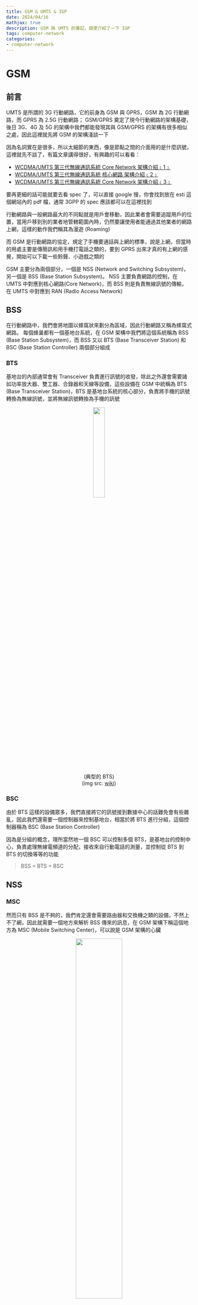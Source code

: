 ```yaml
---
title: GSM & UMTS & IGP
date: 2024/04/16
mathjax: true
description: GSM 與 UMTS 的筆記，順便介紹了一下 IGP
tags: computer-network
categories:
- computer-network
---
```


# GSM

## 前言

UMTS 是所謂的 3G 行動網路，它的前身為 GSM 與 GPRS，GSM 為 2G 行動網路，而 GPRS 為 2.5G 行動網路； GSM/GPRS 奠定了現今行動網路的架構基礎，後日 3G、4G 及 5G 的架構中我們都能發現其與 GSM/GPRS 的架構有很多相似之處，因此這裡就先將 GSM 的架構淺談一下

因為名詞實在是很多，所以太細節的東西，像是節點之間的介面用的是什麼訊號，這裡就先不談了，有篇文章講得很好，有興趣的可以看看：

- [WCDMA/UMTS 第三代無線通訊系統 Core Network 架構介紹﹝1﹞](https://loda.hala01.com/2017/05/wcdmaumts-core-network-1.html)
- [WCDMA/UMTS 第三代無線通訊系統 核心網路 架構介紹﹝2﹞](https://loda.hala01.com/2017/05/wcdmaumts-2.html)
- [WCDMA/UMTS 第三代無線通訊系統 Core Network 架構介紹﹝3﹞](https://loda.hala01.com/2017/05/wcdmaumts-core-network-3.html)

要再更細的話可能就要去看 spec 了，可以直接 google 搜，你會找到放在 esti 這個網站內的 pdf 檔，通常 3GPP 的 spec 應該都可以在這裡找到

行動網路與一般網路最大的不同點就是用戶會移動，因此業者會需要追蹤用戶的位置，當用戶移到別的業者地管轄範圍內時，仍然要讓使用者能通過其他業者的網路上網，這樣的動作我們稱其為漫遊 (Roaming)

而 GSM 是行動網路的協定，規定了手機要通話與上網的標準，說是上網，但當時的用處主要是傳簡訊和用手機打電話之類的，要到 GPRS 出來才真的有上網的感覺，開始可以下載一些鈴聲、小遊戲之類的

GSM 主要分為兩個部分，一個是 NSS (Network and Switching Subsystem)，另一個是 BSS (Base Station Subsystem)。 NSS 主要負責網路的控制，在 UMTS 中對應到核心網路(Core Network)，而 BSS 則是負責無線訊號的傳輸，在 UMTS 中對應到 RAN (Radio Access Network)

## BSS

在行動網路中，我們會將地圖以蜂窩狀來劃分為區域，因此行動網路又稱為蜂窩式網路。 每個蜂巢都有一個基地台系統，在 GSM 架構中我們將這個系統稱為 BSS (Base Station Subsystem)，而 BSS 又以 BTS (Base Transceiver Station) 和 BSC (Base Station Controller) 兩個部分組成

### BTS

基地台的內部通常會有 Transceiver 負責進行訊號的收發，除此之外還會需要諸如功率放大器、雙工器、合錄器和天線等設備，這些設備在 GSM 中統稱為 BTS (Base Transceiver Station)，BTS 是基地台系統的核心部分，負責將手機的訊號轉換為無線訊號，並將無線訊號轉換為手機的訊號

<center>

<img src = "https://github.com/Mes0903/MesBlog/blob/main/source/_posts/computer_network/GSM_UMTS_IGP/BTS.png?raw=true" width = "25%">

(典型的 BTS)  
(img src: [wiki](https://zh.wikipedia.org/zh-tw/%E5%9F%BA%E5%9C%B0%E6%94%B6%E5%8F%91%E6%9C%BA%E7%AB%99))

</center>

### BSC

由於 BTS 這樣的設備眾多，我們直接將它的訊號接到數據中心的話難免會有些雜亂，因此我們還需要一個控制器來控制基地台，相當於將 BTS 進行分組，這個控制器稱為 BSC (Base Station Controller)

因為是分組的概念，理所當然地一個 BSC 可以控制多個 BTS，是基地台的控制中心，負責處理無線電頻道的分配，接收來自行動電話的測量，並控制從 BTS 到 BTS 的切換等等的功能

> BSS = BTS + BSC

## NSS

### MSC

然而只有 BSS 是不夠的，我們肯定還會需要路由器和交換機之類的設備，不然上不了網，因此就需要一個地方來解析 BSS 傳來的訊息，在 GSM 架構下稱這個地方為 MSC (Mobile Switching Center)，可以說是 GSM 架構的心臟

<center>

<img src = "https://github.com/Mes0903/MesBlog/blob/main/source/_posts/computer_network/GSM_UMTS_IGP/MSC-server.png?raw=true" width = "50%">

(Lucent 於 2001~2006 部屬在 Ljubljana 的 MSC 服務器)  
(img src: [wiki](https://en.wikipedia.org/wiki/Mobile_switching_centre_server#/media/File:Lucent_5ESS_GSM_Mobile_Switching_Centre.jpg))

</center>

在 GSM 架構中，MSC 負責非常多的事項，像是無線頻寬資源的管理(稱為 RRM，Radio Resource Management)，處理語音資料格式的轉換，用戶呼叫的控制，用互更換蜂巢時的控制，用戶的身份認證，用戶的資料管理等等，全都是由 MSC 處理的

<center>

<img src = "https://github.com/Mes0903/MesBlog/blob/main/source/_posts/computer_network/GSM_UMTS_IGP/MSC-black.png?raw=true" width = "65%">

(MSC 與 BSS 關係示意圖)

</center>

而負責擔任 Gateway 的 MSC 被稱為 GMSC，負責處理來自其他 MSC 的資料，並且將資料轉發到其他的 MSC 或是大眾網路(PSTN) 中

### HLR & VLR

由於 MSC 還需要處理手機的用戶的資料，如用戶的方案、申請的位置等等，因此會需要有一個資料庫來存放這些資料，這個資料庫在階級上還有分大的和小的，分別為 HLR (Home Location Register) 與 VLR (Visitor Location Register)，都是拿來存放本地用戶的資料的

HLR 是中心資料庫，假設我們的 sim 卡是在台灣辦的，那我們辦卡時候用的所有資料，像是姓名、地址、電話號碼等等，就都會被存放在台灣的 HLR 中

而每個 MSC 中都還會有一個 VLR，VLR 用來存放當前 MSC 管轄範圍內的用戶資料，並且會實時更新資料到用戶對應的 HLR，假設我平常都在台北，那台北的 VLR 就會有我的訊息，台灣的 HLR 也會有，這時候我要用網路，台北的 MSC 就會去它自己的 VLR 內查詢我的資料

當我今天去了日本，我的手機網路就會跟著連到日本的 MSC，此時它一看見我的 IMSI 碼，就會發現我是台灣來的，因此就會到台灣的 HLR 中查詢我的資料，並且向台灣的 HLR 登記我現在在日本，好讓別人可以找到我； 當然，也要把我的資料複製到日本的 VLR 中，這樣我就可以在日本使用網路了

<center>

<img src = "https://github.com/Mes0903/MesBlog/blob/main/source/_posts/computer_network/GSM_UMTS_IGP/HLR-black.png?raw=true" width = "55%">

(HLR 與 VLR 示意圖)

</center>

另外會有 EIR 與 AUC 來輔助做用戶身份認證，因為與整體架構比較沒關所以就不特別提了，在這裡我沒有畫出來，但在下面的 GPRS 架構圖中我有畫出來

## PSTN

雖然這樣上網是解決了，但是手機還需要能夠打電話，因此在 GSM 中，我們會將 MSR 與 PSTN (Public Switched Telephone Network) 連接起來，PSTN 是電話專用的電路交換網路，這樣就可以讓手機打電話了

## GSM 架構圖

所以整個 GSM 的網路看起來會長這樣：

<center>

<img src = "https://github.com/Mes0903/MesBlog/blob/main/source/_posts/computer_network/GSM_UMTS_IGP/GSM-net-black.png?raw=true">

</center>
![alt text](image.png)
### 同業者網內互打

如果今天是 User B 要打電話給 User E，由於他們處於同一個 PLMN 內，也就是同一個業者的管轄範圍內，所以就不用經過 GMSC，直接由 MSC 轉接就可以了：

<center>

<img src = "https://github.com/Mes0903/MesBlog/blob/main/source/_posts/computer_network/GSM_UMTS_IGP/same-plmn-black.png?raw=true">

</center>

### 不同業者間的通話

如果今天是 User A 要打電話給 User E，由於他們處於不同的 PLMN 內，也就是不同業者的管轄範圍內，所以就需要經過 GMSC，由 GMSC 轉接到 User E 所在的 MSC：

<center>

<img src = "https://github.com/Mes0903/MesBlog/blob/main/source/_posts/computer_network/GSM_UMTS_IGP/cross-plmn-black.png?raw=true">

</center>

### 手機打給家用電話

如果今天是 User A 要打電話給家用電話(User F)，由於家用電話是接在 PSTN 上的，所以就需要經過 GMSC，由 GMSC 轉接到 PSTN：

<center>

<img src = "https://github.com/Mes0903/MesBlog/blob/main/source/_posts/computer_network/GSM_UMTS_IGP/to-pstn-black.png?raw=true">

</center>

# GPRS

GPRS 是 GSM 的延伸，是 2.5G 行動網路，其在 GSM 的基礎上延伸出了一個可以處理封包的架構，主要是在核心網路的部分新增了 SGSN (Serving GPRS Support Node) 和 GGSN (Gateway GPRS Support Node) 這兩個節點，好讓網路封包可以透過 GPRS 上網

因此原先的 MSC 就專注在處理語音通話與簡訊方面，而 SGSN 和 GGSN 就專注在處理網路上的封包，架構圖如下：

<center>

<img src = "https://github.com/Mes0903/MesBlog/blob/main/source/_posts/computer_network/GSM_UMTS_IGP/GPRS-black.png?raw=true">

</center>

# UMTS

## 前言

在 UMTS 中，BTS 被改稱為了 Node B，BSC 被改稱為 RNC (Radio Network Controller)，除了改名，其實負責的工作內容也有所改變，原本在 GSM 中，BTS/BSC 並不負責無線頻寬的管理，而是由 MSC 負責的

# IGP

後面主要是在介紹 IGP (Interior Gateway Protocol) 會先介紹一些背景知識，再來講解兩者的差異與相關的協定。

每個協定的說明會給一個例子，但要注意例子中的封包內容我有做過簡化，只是幫助理解用的，實際的封包內容還要去查協定的規範。

# Background

## Autonomous System (AS)

自治系統（Autonomous System，AS）是互聯網中的一個獨立的路由區域，通常由一個或多個路由器和連接到這些路由器的網絡組成。AS 通常由一個組織管理，例如一家企業、一個網絡服務提供商或一個大學。 在公共互聯網上，每個AS都有一個唯一的識別號稱為AS號（ASN），用於區分不同的AS。

AS 被劃分為兩種類型：內部自治系統（Internal AS）和外部自治系統（External AS），分別用於內部路由和外部路由。

## IGP & EGP

- IGP (Interior Gateway Protocol)  
  IGP 是內部網絡路由協定，用於在單一自治系統（AS）內部交換路由信息。IGP 通常用於在單一組織內部的路由選擇，例如在企業內部網絡中。IGP 通常有較短的路由更新時間和較小的路由表，因為它們只需要處理單一 AS 內部的路由。

- EGP (Exterior Gateway Protocol) 
  EGP 是用於不同自治系統之間交換路由信息的協定。EGP 通常用於在不同組織之間的路由選擇，例如在不同網絡服務提供商之間。EGP 通常有較長的路由更新時間和較大的路由表，因為它們需要處理不同 AS 之間的路由。

## Distance Vector(DV) & Link State(LS)

路由協定可以分為兩大類：Distance Vector 和 Link State：

- 距離向量（DV）算法  
  路由器僅與直接相鄰的路由器交換信息，並使用如Bellman-Ford算法來計算到達每個目的地的最短路徑。DV 算法的特點是簡單和容易實現，但它容易受到路由迴路和「計數到無窮大」的問題影響。

- 鏈路狀態（LS）算法  
  每台路由器學習整個網絡的拓撲結構，並獨立計算到達網絡中每個節點的最短路徑，通常使用 Dijkstra 算法。LS 算法能提供更快的收斂和更好的路由迴路預防，但它需要更多的CPU和記憶體資源。

## Classful & Classless

在網絡早期，為了簡化 IP 地址的分配和路由選擇，引入了類別化網絡（Classful Networking）概念。 這種方法將 IP 地址空間劃分為五類（A、B、C、D 和 E），每類有固定的網絡和主機數量。A 類地址支持大量主機（16,777,214個），而 C 類地址則適用於少量主機（254個）。

但隨著時間推移，Classful Networking 的限制逐漸變得明顯，尤其是在地址浪費和靈活性不足方面。 例如，一個只需要 300 個IP地址的組織可能不得不分配一個 B 類地址，從而浪費了大量未使用的地址。

為了解決這些問題，1993 年引入了 Classless Inter-Domain Routing（CIDR）概念。CIDR 使用可變長度的子網掩碼（Variable Length Subnet Masking，VLSM）來劃分IP地址空間，這允許更加靈活和高效的IP地址分配，使得 IP 地址的分配更加靈活。

CIDR 通過表示法「IP地址/前綴長度」來指示網絡部分和主機部分的分界，如 192.168.0.0/24 表示前 24 位是網絡地址，後 8 位是主機地址。這種方式使得可以更細粒度地分配IP地址，滿足不同組織的具體需求，例如一個組織可以只分配一個 /24 的地址空間，而不需要分配整個 C 類地址。

而在路由協定中，Classful 和 Classless 的區別在於是否傳遞子網掩碼信息。Classful Routing 只傳遞 IP 地址，而 Classless Routing 則傳遞 IP 地址和子網掩碼。

一般來說，Classless Routing 更加靈活和高效，因為它可以更好地支持 VLSM 和 CIDR，並減少地址浪費，因此現在通常都會傾向使用 Classless 的協定。

## Hop Count & Metric

在路由協定中，路由器選擇路由的標準通常是基於「距離」或「度量」。距離是一個抽象的概念，通常用來表示到達目的地的成本，例如跳數、延遲、頻寬等。度量則是具體的數值，用來表示路由的成本。

在距離向量算法中，常用的度量是「跳數」（Hop Count），即到達目的地所需的路由器數量。在 Link State 算法中，常用的度量是「成本」（Cost），通常是基於頻寬、延遲等因素來計算。

在後面的文章中，我們會看到不同的路由協定使用不同的度量標準，例如 RIP 使用跳數作為度量，OSPF 使用頻寬和延遲作為度量。

# IGP

## RIP (Routing Information Protocol)

最早的 RIP 版本（即RIPv1）是在 1988 年通過 RFC 1058 標準化的，但它的概念和實現可以追溯到更早的時候，大約是在互聯網創始時期的 1980 年代初期。 RIP 的設計是為了小型網絡，並且它很快就因為簡單和易於實現而變得流行

### RIPv1

- 歷史簡介  
  RIPv1，全稱為路由信息協議第一版，於 1988 年定義於 [RFC 1058](https://datatracker.ietf.org/doc/html/rfc2453)。作為一種內部網關協議（IGP），它主要用於小型到中型網絡中。RIPv1 的設計目的是為了簡單和自動的路由選擇。

- 演算法的詳細內容  
  RIPv1 使用距離向量算法，其中每條路由的「距離」由到達目的地所需的跳數（hop count）來量化，最多 15 跳，超過 15 跳的路由被認為是不可達的。RIPv1 定期（每30秒）通過其接口向直接相鄰的路由器發送整個路由表，使用UDP協議。

- 分類  
  - DV
  - Classful

- 優缺點  
  - 優點：簡單易於實施，適用於小型網絡。
  - 缺點：路由信息僅基於跳數，不考慮網絡頻寬或延遲；最大只支持 15 跳，限制了網絡大小；不支持CIDR，導致IP地址利用不充分。

- 使用場景  
  RIPv1 適合於小型、設計簡單的網絡，其中網絡設備較少，網絡拓撲變化不大。

- 例子  
  假設有三個路由器 R1、R2、R3，它們在一個使用 RIPv1 的網絡中：

  - R1 連接到 10.0.0.0/24 網段。
  - R2 連接到 10.0.1.0/24 網段。
  - R3 連接到 10.0.2.0/24 網段。

  其中 R1 和 R2 直接相連，R2 和 R3 直接相連。
  
  在 RIPv1 中，R1 會定期（通常每30秒）向其鄰居（此例中為 R2）發送整個路由表。R1 的更新封包可能包括以下資訊：

  - 目的網絡：10.0.0.0/24，跳數：0（直接連接）
  - 目的網絡：10.0.1.0/24，跳數：1（通過R2）
  - 目的網絡：10.0.2.0/24，跳數：2（通過R2和R3）

  RIPv1 的封包不包含子網掩碼資訊，因此它不支持無類別域間路由（CIDR）。
  
  但 RIP 有路由迴路與計數到達無窮大的問題，假設有四個路由器 R1、R2、R3 和 R4，構成一個網絡拓撲如下：

  - R1 連接到網段 A。
  - R2 連接到網段 B。
  - R3 連接到網段 C。
  - R4 連接到網段 D。

  R1 與 R2 直接相連，R2 與 R3 直接相連，R3 與 R4 直接相連。

  在正常運作時，假設 R1 要發送數據到網段 D，最短路徑將是 R1 -> R2 -> R3 -> R4。

  - 路由迴路  
    現在假設 R2 與 R3 之間的鏈路失效，但 R2 和 R3 尚未意識到這個變化。這時，R1 嘗試通過 R2 到達網段 D，而 R2 可能因為還沒有更新其路由表，而試圖通過 R3 來達到網段 D。同時，R3 可能嘗試通過 R2 來達到網段 D（因為它也還沒有意識到鏈路的失效）。此時封包就會在 R2 和 R3 之間形成迴路，無法到達目的地。

  - 計數到無窮大  
    當 R2 和 R3 最終意識到到達網段 D 的路徑不再可用時，它們開始通過增加跳數的方式來表示網段 D 的不可達性。在 RIPv1中，16 跳被認為是無窮大，表示網絡不可達。問題是，在所有路由器達成一致之前，這個信息需要時間在網絡中傳播，期間數據包可能仍在網絡中無效傳遞。

### RIPv2

- 歷史簡介  
  RIPv2（路由信息協議第二版）於 1998 年定義於 [RFC 2453](https://datatracker.ietf.org/doc/html/rfc1058)，是 RIPv1 的改進版本。 它在 RIPv1 的基礎上增加了對 CIDR（無類別域間路由）的支持、路由認證功能和多播更新，解決了 RIPv1 中的一些問題，如缺乏路由認證和無法有效利用IP地址空間。

- 演算法  
  RIPv2 仍然使用距離向量算法，以跳數作為路徑度量，最大跳數限制為 15。不同於 RIPv1 的是，RIPv2 在其路由更新消息中包括了子網掩碼，從而支持無類別路由。此外，RIPv2 使用多播地址 224.0.0.9 來發送更新，而不是像 RIPv1 那樣向整個網絡廣播，這減少了不必要的網絡流量。

- 分類  
  - DV
  - Classless

- 優缺點  
  - 優點：相比 RIPv1，RIPv2 支持更靈活的IP地址使用和更安全的路由更新。
  - 缺點：仍然使用跳數作為唯一的度量標準，不考慮網絡的其他性能指標如頻寬或延遲；路由更新頻繁，可能導致網絡資源的浪費。

- 使用場景  
  RIPv2 適用於小型至中型的網絡，特別是在需要支持更靈活的子網配置和簡單路由策略的環境中。

- 例子：  
  RIPv2 在 RIPv1 的基礎上增加了子網掩碼的支持。在同樣的網絡拓撲下，RIPv2 的更新封包將包括子網掩碼和可能的下一跳地址。R1 發送給 R2 的更新可能包含如下信息：

  - 網絡 A，子網掩碼 255.255.255.0，跳數 0。
  - 網絡 B，子網掩碼 255.255.255.0，跳數 0。
  - 網絡 C，子網掩碼 255.255.255.0，跳數 2。
  - 網絡 D，子網掩碼 255.255.255.0，跳數 3。
  
  RIPv2的更新是通過多播地址 224.0.0.9 發送的，這減少了不必要的網絡流量。

## IGRP (Interior Gateway Routing Protocol)

- 歷史簡介  
  內部網關路由協議（IGRP）是由思科系統在 1980 年代開發的一種距離向量路由協議。它被設計來克服 RIPv1 協議在大型網絡中的不足，如路由迴路和網絡流量問題。

- 演算法的詳細內容  
  IGRP 使用一種復合度量來計算路由，這個度量考慮了多個因素，包括頻寬、延遲、負載和可靠性。這使得 IGRP 能夠選擇更優的路由，並適應不同網絡條件。IGRP 也採用了一些技術來避免路由迴路問題，例如路由毒化和定時更新。

  步驟如下
  
  1. 計算度量值：  
      路徑成本的度量值計算公式如下：

      $$\text{Metric} = \left( K_1 \times \text{Bandwidth} + \left(\frac{K_2 \times \text{Bandwidth}}{256 - \text{Load}}\right) + K_3 \times \text{Delay} \right) \times \left( \frac{K_5}{\text{Reliability} + K_4} \right)$$

      其中

      - Bandwidth 通常以 kbps 來表示，計算方式是取所有鏈路中最低帶寬值的倒數，並乘以 $10^7$：$頻寬 = \frac{10^7}{\text{最低帶寬}}$
      - Delay 是路徑上所有鏈路延遲的總和，通常以 「10」 微秒（μs）來衡量
      - Load 是路徑上的當前負載，範圍從 0 到 255
      - Reliability 是路徑的可靠性，也是從 0 到 255 的範圍，其中 255 表示 100% 可靠
      - $K_1$ 到 $K_5$ 是權重因子，它們允許網絡管理員根據不同的網絡策略調整各參數的重要性

      而 $K_1, K_2, K_3, K_4, K_5$ 是工程師可調的，Cisco 的預設為 $K_1 = 1、K_2 = 0、K_3 = 1、K_4 = 0、K_5 = 0$，表示默認的度量值只考慮了頻寬和延遲。

    2. 路由更新：  
      IGRP 使用定期更新的方式，通常每 90 秒發送一次完整的路由表到所有鄰居。這與 RIP 類似，但 IGRP 包含更多的度量信息。

    3. 不平衡計時器：  
      IGRP 使用一系列計時器來管理路由資訊的有效性和一致性，包括無效計時器、保持計時器、刷新計時器和清除計時器。
  
- 分類  
  - DV
  - Classful

- 優缺點  
  - 優點：比 RIP 更適合於大型網絡，可以考慮到多個路徑度量，從而提供更有效的路由選擇。
  - 缺點：作為一種 Classful 協議，它的使用受限於思科設備。配置和管理相對較複雜。

- 使用場景  
  - IGRP 適合於中型至大型網絡，特別是在這些網絡中主要使用思科設備的情況下。

- 例子：  
  假設有三個路由器 R1、R2 和 R3 連接成線形拓撲：

  - R1 連接到網段 A。
  - R2 連接到網段 B。
  - R3 連接到網段 C。
  - R1 和 R2 之間的延遲是200毫秒，頻寬為 1 Mbps。
  - R2 和 R3 之間的延遲是100毫秒，頻寬為 1.5 Mbps。
  
  當 R1 計算到網段 C 的路徑時：

  1. R1 收到 R2 關於網段 C 的更新。
  2. R1 會綜合考慮到網段 C 的路徑的頻寬和延遲計算度量值：  
      - 總延遲： `R1 - R2 延遲 (200 ms)` + `R2 - R3 延遲 (100 ms)` = 300 ms = 30000 μs
      - 最小頻寬： `min(R1-R2 頻寬, R2-R3 頻寬)` = 1 Mbps = 1000 kbps

      假設 $K_1 = 1, K_3 = 1$，其他 $K$ 值為 $0$，則頻寬部分：

        $$Bandwith = \frac{10^7}{1000} = 10000$$

      延遲部分：

        $$Delay = 30000 / 10 = 3000$$

      因此，度量值為：

      $$Metric = (1 \times 10000 + 0 + 1 \times 3000) \times (\frac{0}{0 + 0}) = 13000$$
  3. 假設負載和可靠性暫時不變，R1 根據這些度量計算路徑成本。

  根據以上計算，R1 會更新其路由表以包括到達網段C的最優路徑。如果路徑條件變化（例如延遲增加或頻寬降低），R1 會在接收到來自 R2 的下一次路由更新時重新計算路徑成本。

  當 R1 向 R2 通告其路由資訊時，它會發送一個 IGRP 更新封包。這個更新封包的格式大致如下：

  - 版本號：IGRP 的版本，例如 1。
  - 自治系統號：假設為 100。
  - 網絡資訊：關於網絡 10.0.0.0 的資訊，子網掩碼為 255.255.255.0，度量值基於頻寬和延遲，例如度量值為 12000。
  - 更新間隔：IGRP使用的更新間隔，通常為 90 秒。

  當 R2 收到來自 R1 的這個更新時，它會根據 IGRP 的複合度量標準（包括頻寬和延遲）來計算到達 10.0.0.0/24 網段的最佳路徑。 隨後，R2 會更新自己的路由表，以反映通過 R1 到達 10.0.0.0/24 網段的最佳路徑。

## EIGRP (Enhanced Interior Gateway Routing Protocol)

- 歷史簡介  
  增強內部網關路由協議（Enhanced Interior Gateway Routing Protocol，EIGRP）於 1992 年由思科系統開發，作為 IGRP 的後續版本。EIGRP 結合了距離向量協議和鏈路狀態協議的特點，提供了一種快速且可靠的路由選擇方法。

- 演算法  
  EIGRP 使用稱為 DUAL（Diffusing Update Algorithm）的算法來計算路由。 DUAL 算法確保了路由計算的一致性和迴路自由。EIGRP 不僅考慮到路徑的頻寬和延遲，還可以根據負載和可靠性來選擇路徑。EIGRP 傳播增量更新，這意味著只有路由變化時才發送更新，從而減少了頻寬的使用

  DUAL 演算法的步驟如下：

  1. 收集路由資訊：  
    透過 Hello 封包與鄰居交換資訊，並透過接收到的更新封包學習到達各個目的地的路由
  2. 計算報告距離(RD)：  
    路由器接收到來自鄰居的更新時，它會記錄每個路由的報告距離（RD）。報告距離是指那條路由到達目的地的度量值，即從鄰居路由器到目的地的成本。
  3. 檢驗可行性條件：  
    對於每條學習到的路由，路由器會檢查是否滿足可行性條件（FC）。這意味著一個路由的報告距離必須小於當前後繼路由的距離（即最佳路徑的度量值）
  4. 選擇後繼路由和可行後繼路由：  
       - 後繼路由（Successor）：這是到達特定目的地的最佳路徑，具有最低的成本度量。
       - 可行後繼路由（Feasible Successor）：這是滿足可行性條件的替代路徑，它的度量值高於後繼路由，但在後繼路由失效時可以立即被使用。
  5. 處理拓撲變化：  
    當一個路由器檢測到鄰居宣告的某條路由變得不可用或度量變差時，它會檢查是否有可行後繼者可以立即使用。如果沒有，則重新計算到該目的地的路徑。

- 分類  
  - Hybrid（DV + LS）
  - Classless

- 優缺點  
  - 優點：EIGRP能夠快速收斂，支持多種網絡協議（包括IP、IPX和AppleTalk），並允許跨協議路由。它還支持負載平衡和多路徑。
  - 缺點：作為一種專有協議，EIGRP最初只在思科設備上可用。雖然思科已經發布了EIGRP的核心部分作為開放標準，但它的普及度仍受到限制。

- 使用場景  
  - EIGRP 適用於從小型到大型的各種網絡環境，尤其是當網絡中存在多種思科設備時，EIGRP 可以提供高效且穩定的路由解決方案。

- 例子：  
  假設有三個路由器 R1, R2, 和 R3 彼此相連，構成一個網路：

  - R1 到 R2 的距離為10，R2 到目的地 D 的距離為20。
  - R1 到 R3 的距離為15，R3 到目的地 D 的距離為15。
  
  在這個情況下：

  - R1 透過 R2 到 D 的總成本 = 10（R1-R2）+ 20（R2-D）= 30。
  - R1 透過 R3 到 D 的總成本 = 15（R1-R3）+ 15（R3-D）= 30。

  假設兩條路徑的成本相同，R1 將選擇一條作為後繼路由，另一條可以作為可行後繼路由，只要其報告距離小於 30 就好，更新封包的內容格式大致如下：

  - 封包類型：更新（Update）
  - 自治系統號：100（假設 R1 屬於 AS 100）
  - 路由器ID：R1 的 ID，比如 1.1.1.1
  - 網絡：10.0.0.0
  - 子網掩碼：255.255.255.0
  - 下一跳地址：0.0.0.0（表示直接連接）
  - 度量：
  - 頻寬：100 Mbps（假設接口頻寬為 100 Mbps）
  - 延遲：10 微秒（假設延遲）
  - 可靠性：255（最高可靠性）
  - 負載：1（最低負載）
  - MTU：1500 字節

## OSPF (Open Shortest Path First)

- 歷史簡介  
  開放最短路徑優先（Open Shortest Path First，OSPF）是一種鏈路狀態路由協議，於 1989 年推出。OSPF 被設計來替代 RIP協議，適用於更大型和更複雜的網絡環境。

- 演算法的詳細內容  
  OSPF 使用 Dijkstra 算法來建立和計算最短路徑樹。每台路由器都構建一個包含網絡所有鏈路狀態的數據庫，然後使用這個數據庫來計算到達各個目的地的最佳路徑。OSPF 能夠支持 CIDR 和 VLSM，提供了對不同大小子網的靈活支持。

- 分類  
  - LS
  - Classless

- 優缺點  
  - 優點：OSPF 提供快速的收斂速度，支持複雜的拓撲結構，並且能夠有效地應對網絡變化。它支持分區（Area）概念，有助於網絡的規劃和管理。
  - 缺點：配置和管理相對較為複雜，對網絡設備的資源（如記憶體和處理能力）要求較高。

- 使用場景  
  OSPF適合於中到大型網絡，特別是需要高度可控和靈活性的環境，如教育機構、大型企業和政府機構的網絡。

- 例子：  
  在 OSPF 中，路由器通過發送鏈路狀態廣告（LSA）來交換信息。如果 R1 要宣告它到 10.0.0.0/24 的連接，它的 LSA 可能包含以下信息：

  - LSA 類型：Router LSA（路由器 LSA）
  - 路由器 ID：R1 的 ID，比如 1.1.1.1
  - 網絡：10.0.0.0/24
  - 子網掩碼：255.255.255.0
  - 度量：10（假設到達該網絡的成本為 10）
  - 鏈路類型：點到點鏈路
  - 鏈路 ID：與 10.0.0.0/24 網絡相連的 R1 的接口地址

  當其他路由器收到這個 LSA 時，它們將更新自己的鏈路狀態數據庫（LSDB）並使用 Dijkstra 算法計算到達所有已知網絡的最短路徑。

## IS-IS (Intermediate System to Intermediate System)

- 歷史簡介  
  中間系統到中間系統（Intermediate System to Intermediate System，IS-IS）協議最初是為 OSI（開放系統互聯）參考模型而開發，後來被擴展以支持 IP 網絡。IS-IS 於 1980 年代後期被引入。

- 演算法的詳細內容  
  IS-IS 是一種鏈路狀態協議，與 OSPF 相似。它使用 Dijkstra 算法來計算最短路徑。IS-IS 的獨特之處在於它分為兩個層次：級別 1 用於同一區域內的路由計算，而級別 2 用於不同區域之間的路由計算。

- 分類
  - LS
  - Classless

優缺點
  - 優點：IS-IS 能夠高效地處理大型和複雜的網絡拓撲，並且對於網絡變化具有良好的適應性。它適合於大型企業和互聯網服務提供商。
  - 缺點：與 OSPF 相比，IS-IS 的普及率較低，部分原因是它相對較難配置和理解。

- 使用場景
  - IS-IS 適合於大型的網絡環境，尤其是在需要有效管理大量路由信息和支持高速數據傳輸的場合。

- 例子：  

  假設我們有三個路由器 R1、R2 和 R3，在 IS-IS 協議下運作。R1 和 R2 處於同一區域（Area 1），而 R3 位於另一區域（Area 2）。R1 和 R2 之間有直接連接，R2 和 R3 之間也有直接連接。R1 要宣告它到自己直連網段 10.0.0.0/24 的路由信息。

  在 IS-IS 中，R1 會生成一個鏈路狀態 PDU（協議數據單元），稱為 LSP（鏈路狀態廣告），其中可能包含以下信息：

  - PDU 類型：LSP
  - 路由器 ID：R1 的ID，如 1.1.1.1
  - 區域地址：Area 1
  - LSP 序列號：用於確保更新信息的新鮮度
  - 有效期：通常是一個預設時間，例如 1800 秒，以確保信息的及時更新
  - 鏈路條目：
  - 網絡：10.0.0.0/24
  - 度量：10（假設從 R1 到 10.0.0.0/24 的成本為 10）
  - 鏈路類型：點到點鏈路
  - R2 收到來自 R1 的 LSP 後，會將其信息添加到自己的鏈路狀態數據庫中，並進行路由計算。在 IS-IS 中，路由計算基於 Dijkstra 算法，路由器會計算到達網絡所有已知部分的最短路徑。

  如果 R2 同時與 R1（在Area 1）和 R3（在Area 2）有連接，R2 作為 Level-1-2 路由器，將在兩個區域間進行路由信息的傳遞。R2 會將從 R1 學到的關於 10.0.0.0/24 網絡的信息，以及自己的直連網絡信息，通過 Level-2 LSP 傳遞給 Area 2 中的 R3，從而實現區域間的路由。